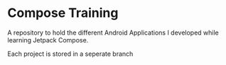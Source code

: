 # Compose Training
 
A repository to hold the different Android Applications I developed while learning Jetpack Compose. 

Each project is stored in a seperate branch